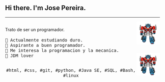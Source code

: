 ## Hi there. I'm Jose Pereira.

---
<p>
  <img src="https://github.com/kenjin6576/kenjin6576/blob/main/optimus.gif?raw=true" align="right" width="15%"/>
  <br>Trato de ser un programador.
  <samp>
    <br>
    <br>🔹 Actualmente estudiando duro.
    <br>🔹 Aspirante a buen programador. 
    <br>🔹 Me interesa la programacion y la mecanica.
    <br>🔹 JDM lover
    <img src="https://github.com/kenjin6576/kenjin6576/blob/main/optimus.gif?raw=true" align="right" width="15%"/>
  </samp>
  <br>
  <br>
</p>

<p align="center">
  <samp>
    #html, #css, #git, #python, #Java SE, #SQL, #Bash, #linux 
  </samp>
</p>

